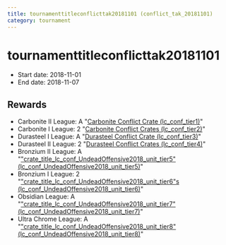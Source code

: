 ```yaml
---
title: tournamenttitleconflicttak20181101 (conflict_tak_20181101)
category: tournament
---
```

# tournamenttitleconflicttak20181101

  * Start date: 2018-11-01
  * End date: 2018-11-07

## Rewards

  * Carbonite II League: A "[Carbonite Conflict Crate (lc_conf_tier1)](lc_conf_tier1.html)"
  * Carbonite I League: 2 "[Carbonite Conflict Crates (lc_conf_tier2)](lc_conf_tier2.html)"
  * Durasteel I League: A "[Durasteel Conflict Crate (lc_conf_tier3)](lc_conf_tier3.html)"
  * Durasteel II League: 2 "[Durasteel Conflict Crates (lc_conf_tier4)](lc_conf_tier4.html)"
  * Bronzium II League: A "["crate_title_lc_conf_UndeadOffensive2018_unit_tier5" (lc_conf_UndeadOffensive2018_unit_tier5)](lc_conf_UndeadOffensive2018_unit_tier5.html)"
  * Bronzium I League: 2 "["crate_title_lc_conf_UndeadOffensive2018_unit_tier6"s (lc_conf_UndeadOffensive2018_unit_tier6)](lc_conf_UndeadOffensive2018_unit_tier6.html)"
  * Obsidian League: A "["crate_title_lc_conf_UndeadOffensive2018_unit_tier7" (lc_conf_UndeadOffensive2018_unit_tier7)](lc_conf_UndeadOffensive2018_unit_tier7.html)"
  * Ultra Chrome League: A "["crate_title_lc_conf_UndeadOffensive2018_unit_tier8" (lc_conf_UndeadOffensive2018_unit_tier8)](lc_conf_UndeadOffensive2018_unit_tier8.html)"
